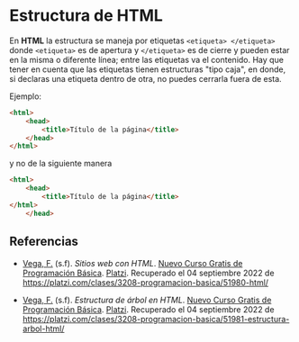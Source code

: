 # Estructura de HTML

En **HTML** la estructura se maneja por etiquetas `<etiqueta> </etiqueta>` donde `<etiqueta>` es de apertura y `</etiqueta>` es de cierre y pueden estar en la misma o diferente línea; entre las etiquetas va el contenido. Hay que tener en cuenta que las etiquetas tienen estructuras "tipo caja", en donde, si declaras una etiqueta dentro de otra, no puedes cerrarla fuera de esta.

Ejemplo:

```html
<html> 
	<head>
		<title>Título de la página</title>
	</head>
</html>
```

y no de la siguiente manera

```html
<html> 
	<head>
		<title>Título de la página</title>
</html>
	</head>
```
<div style="page-break-after: always;"></div>

## Referencias 

- [Vega, F.](https://platzi.com/profes/freddier) (s.f). _Sitios web con HTML_. [Nuevo Curso Gratis de Programación Básica](https://platzi.com/cursos/programacion-basica/). [Platzi](https://platzi.com/home).  Recuperado el 04 septiembre 2022 de https://platzi.com/clases/3208-programacion-basica/51980-html/

- [Vega, F.](https://platzi.com/profes/freddier) (s.f). _Estructura de árbol en HTML_. [Nuevo Curso Gratis de Programación Básica](https://platzi.com/cursos/programacion-basica/). [Platzi](https://platzi.com/home).  Recuperado el 04 septiembre 2022 de https://platzi.com/clases/3208-programacion-basica/51981-estructura-arbol-html/
